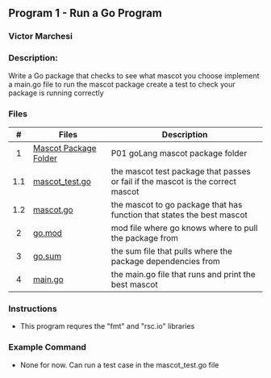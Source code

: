 ## Program 1 - Run a Go Program
### Victor Marchesi
### Description:

Write a Go package that checks to see what mascot you choose implement a main.go file to run the mascot package create a test to check your package is running correctly


### Files

|    #    | Files    | Description                      |
| :---: | -------- | -------------------------------- |
|    1    | [Mascot Package Folder](./mascot) | P01 goLang mascot package folder |
|    1.1    | [mascot_test.go](./mascot/mascot_test.go) | the mascot test package that passes or fail if the mascot is the correct mascot |
|    1.2    | [mascot.go](./mascot/mascot.go) | the mascot to go package that has function that states the best mascot |
|    2    | [go.mod](./go.mod) | mod file where go knows where to pull the package from |
|    3    | [go.sum](./go.sum) | the sum file that pulls where the package dependencies from |
|    4    | [main.go](./main.go) | the main.go file that runs and print the best mascot |




### Instructions

- This program requres the "fmt" and "rsc.io" libraries

### Example Command

- None for now. Can run a test case in the mascot_test.go file
